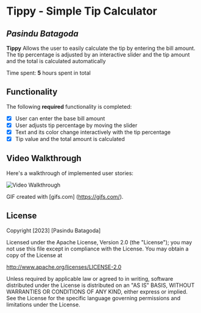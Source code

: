 # Tippy - Simple  Tip Calculator

## *Pasindu Batagoda*

**Tippy** Allows the user to easily calculate the tip by entering the bill amount. The tip percentage is adjusted by an interactive slider and the tip amount and the total is calculated automatically

Time spent: **5** hours spent in total

## Functionality

The following **required** functionality is completed:

* [x] User can enter the base bill amount
* [x] User adjusts tip percentage by moving the slider
* [x] Text and its color change interactively with the tip percentage
* [x] Tip value and the total amount is calculated

## Video Walkthrough

Here's a walkthrough of implemented user stories:

<img src='https://j.gifs.com/lRyYXV.gif' title='Video Walkthrough' width='' alt='Video Walkthrough'/>

GIF created with [gifs.com] (https://gifs.com/).

## License

Copyright [2023] [Pasindu Batagoda]

Licensed under the Apache License, Version 2.0 (the "License"); you may not use this file except in compliance with the License. You may obtain a copy of the License at

http://www.apache.org/licenses/LICENSE-2.0

Unless required by applicable law or agreed to in writing, software distributed under the License is distributed on an "AS IS" BASIS, WITHOUT WARRANTIES OR CONDITIONS OF ANY KIND, either express or implied. See the License for the specific language governing permissions and limitations under the License.
